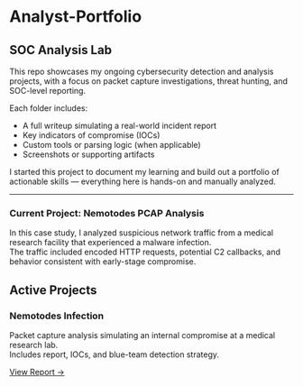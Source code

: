 # Analyst-Portfolio

## SOC Analysis Lab

This repo showcases my ongoing cybersecurity detection and analysis projects, with a focus on packet capture investigations, threat hunting, and SOC-level reporting.

Each folder includes:
-  A full writeup simulating a real-world incident report
-  Key indicators of compromise (IOCs)
-  Custom tools or parsing logic (when applicable)
-  Screenshots or supporting artifacts

I started this project to document my learning and build out a portfolio of actionable skills — everything here is hands-on and manually analyzed.

---

###  Current Project: Nemotodes PCAP Analysis

In this case study, I analyzed suspicious network traffic from a medical research facility that experienced a malware infection.  
The traffic included encoded HTTP requests, potential C2 callbacks, and behavior consistent with early-stage compromise.


##  Active Projects

###  Nemotodes Infection
Packet capture analysis simulating an internal compromise at a medical research lab.  
Includes report, IOCs, and blue-team detection strategy.

[View Report →](nemotodes-infection/report.md)


